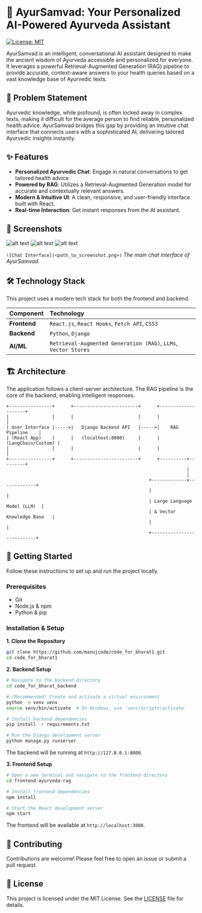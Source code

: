 # 🌿 AyurSamvad: Your Personalized AI-Powered Ayurveda Assistant

[![License: MIT](https://img.shields.io/badge/License-MIT-yellow.svg)](https://opensource.org/licenses/MIT)

AyurSamvad is an intelligent, conversational AI assistant designed to make the ancient wisdom of Ayurveda accessible and personalized for everyone. It leverages a powerful Retrieval-Augmented Generation (RAG) pipeline to provide accurate, context-aware answers to your health queries based on a vast knowledge base of Ayurvedic texts.

## 🎯 Problem Statement

Ayurvedic knowledge, while profound, is often locked away in complex texts, making it difficult for the average person to find reliable, personalized health advice. AyurSamvad bridges this gap by providing an intuitive chat interface that connects users with a sophisticated AI, delivering tailored Ayurvedic insights instantly.

## ✨ Features

- **Personalized Ayurvedic Chat**: Engage in natural conversations to get tailored health advice.
- **Powered by RAG**: Utilizes a Retrieval-Augmented Generation model for accurate and contextually relevant answers.
- **Modern & Intuitive UI**: A clean, responsive, and user-friendly interface built with React.
- **Real-time Interaction**: Get instant responses from the AI assistant.

## 📸 Screenshots

![alt text](image.png)
![alt text](image-1.png)
![alt text](image-2.png)

`![Chat Interface](<path_to_screenshot.png>)`
*The main chat interface of AyurSamvad.*

## 🛠️ Technology Stack

This project uses a modern tech stack for both the frontend and backend.

| Component | Technology |
| :--- | :--- |
| **Frontend** | `React.js`, `React Hooks`, `Fetch API`, `CSS3` |
| **Backend** | `Python`, `Django` |
| **AI/ML** | `Retrieval-Augmented Generation (RAG)`, `LLMs`, `Vector Stores` |

## 🏗️ Architecture

The application follows a client-server architecture. The RAG pipeline is the core of the backend, enabling intelligent responses.

```
+----------------+      +------------------------+      +--------------------+
|                |      |                        |      |                    |
| User Interface |----->|   Django Backend API   |----->|    RAG Pipeline    |
| (React App)    |      |   (localhost:8000)     |      | (LangChain/Custom) |
|                |      |                        |      |                    |
+----------------+      +------------------------+      +----------+---------+
                                                                   |
                                                                   |
                                                     +-------------v-------------+
                                                     |                           |
                                                     | Large Language Model (LLM)  |
                                                     | & Vector Knowledge Base   |
                                                     |                           |
                                                     +---------------------------+
```

## 🚀 Getting Started

Follow these instructions to set up and run the project locally.

### Prerequisites

- Git
- Node.js & npm
- Python & pip

### Installation & Setup

**1. Clone the Repository**
```bash
git clone https://github.com/manujcode/code_for_bharat1.git
cd code_for_bharat1
```

**2. Backend Setup**
```bash
# Navigate to the backend directory
cd code_for_bharat_backend

# (Recommended) Create and activate a virtual environment
python -m venv venv
source venv/bin/activate  # On Windows, use `venv\Scripts\activate`

# Install backend dependencies
pip install -r requirements.txt

# Run the Django development server
python manage.py runserver
```
The backend will be running at `http://127.0.0.1:8000`.

**3. Frontend Setup**
```bash
# Open a new terminal and navigate to the frontend directory
cd frontend-ayurveda-rag

# Install frontend dependencies
npm install

# Start the React development server
npm start
```
The frontend will be available at `http://localhost:3000`.

## 🤝 Contributing

Contributions are welcome! Please feel free to open an issue or submit a pull request.

## 📝 License

This project is licensed under the MIT License. See the [LICENSE](LICENSE) file for details.
